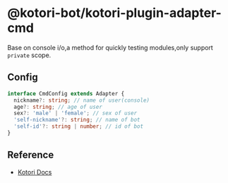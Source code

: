 # @kotori-bot/kotori-plugin-adapter-cmd

Base on console i/o,a method for quickly testing modules,only support `private` scope.

## Config

```typescript
interface CmdConfig extends Adapter {
  nickname?: string; // name of user(console)
  age?: string; // age of user
  sex?: 'male' | 'female'; // sex of user
  'self-nickname'?: string; // name of bot
  'self-id'?: string | number; // id of bot
}
```

## Reference

- [Kotori Docs](https://kotori.js.org/)
